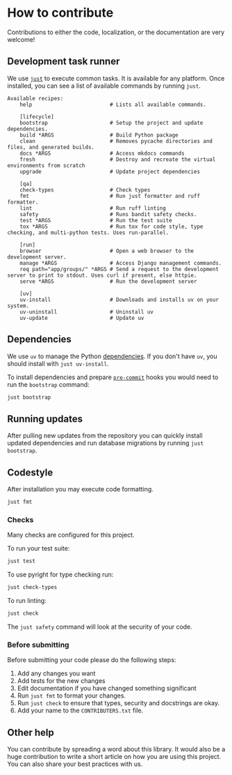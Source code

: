 # How to contribute

Contributions to either the code, localization, or the documentation are very welcome!

## Development task runner

We use [`just`](https://github.com/casey/just) to execute common tasks. It is available for any platform. Once installed, you can see a list of available commands by running `just`.

<!-- [[[cog
import subprocess
import cog

list = subprocess.run(["just"], stdout=subprocess.PIPE)
cog.out(
    f"```\n{list.stdout.decode('utf-8')}```"
)
]]] -->
```
Available recipes:
    help                         # Lists all available commands.

    [lifecycle]
    bootstrap                    # Setup the project and update dependencies.
    build *ARGS                  # Build Python package
    clean                        # Removes pycache directories and files, and generated builds.
    docs *ARGS                   # Access mkdocs commands
    fresh                        # Destroy and recreate the virtual environments from scratch
    upgrade                      # Update project dependencies

    [qa]
    check-types                  # Check types
    fmt                          # Run just formatter and ruff formatter.
    lint                         # Run ruff linting
    safety                       # Runs bandit safety checks.
    test *ARGS                   # Run the test suite
    tox *ARGS                    # Run tox for code style, type checking, and multi-python tests. Uses run-parallel.

    [run]
    browser                      # Open a web browser to the development server.
    manage *ARGS                 # Access Django management commands.
    req path="app/groups/" *ARGS # Send a request to the development server to print to stdout. Uses curl if present, else httpie.
    serve *ARGS                  # Run the development server

    [uv]
    uv-install                   # Downloads and installs uv on your system.
    uv-uninstall                 # Uninstall uv
    uv-update                    # Update uv
```
<!-- [[[end]]] -->

## Dependencies

We use `uv` to manage the Python [dependencies](https://rye-up.com).
If you don't have `uv`, you should install with `just uv-install`.

To install dependencies and prepare [`pre-commit`](https://pre-commit.com/) hooks you would need to run the `bootstrap` command:

```bash
just bootstrap
```

## Running updates

After pulling new updates from the repository you can quickly install updated dependencies and run database migrations by running `just bootstrap`.

## Codestyle

After installation you may execute code formatting.

```bash
just fmt
```

### Checks

Many checks are configured for this project.

To run your test suite:

```bash
just test
```

To use pyright for type checking run:
```bash
just check-types
```

To run linting:

```bash
just check
```

The `just safety` command will look at the security of your code.

### Before submitting

Before submitting your code please do the following steps:

1. Add any changes you want
2. Add tests for the new changes
3. Edit documentation if you have changed something significant
4. Run `just fmt` to format your changes.
5. Run `just check` to ensure that types, security and docstrings are okay.
6. Add your name to the `CONTRIBUTERS.txt` file.

## Other help

You can contribute by spreading a word about this library.
It would also be a huge contribution to write
a short article on how you are using this project.
You can also share your best practices with us.
